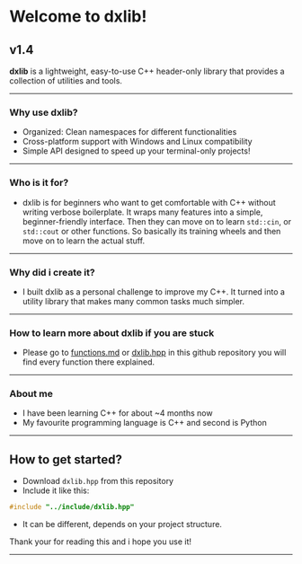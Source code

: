 # Welcome to dxlib!
## v1.4

**dxlib** is a lightweight, easy-to-use C++ header-only library that provides a collection of utilities and tools.

---

### Why use dxlib?

- Organized: Clean namespaces for different functionalities
- Cross-platform support with Windows and Linux compatibility
- Simple API designed to speed up your terminal-only projects!

---

### Who is it for?

- dxlib is for beginners who want to get comfortable with C++
without writing verbose boilerplate. It wraps many features into a simple, beginner-friendly interface.
Then they can move on to learn `std::cin`, or `std::cout` or other functions. So basically its
training wheels and then move on to learn the actual stuff.

---

### Why did i create it?

- I built dxlib as a personal challenge to improve my C++.
It turned into a utility library that makes many common tasks much simpler.

---

### How to learn more about dxlib if you are stuck

- Please go to [functions.md](https://github.com/Lsfr271/dxlib/blob/main/functions.md) or [dxlib.hpp](https://github.com/Lsfr271/dxlib/blob/main/src/dxlib.hpp) in this github repository
you will find every function there explained.

---

### About me

- I have been learning C++ for about ~4 months now
- My favourite programming language is C++ and second is Python

---

## How to get started?
- Download `dxlib.hpp` from this repository
- Include it like this:
```cpp
#include "../include/dxlib.hpp"
```
- It can be different, depends on your project structure.

Thank your for reading this and i hope you use it!

---
